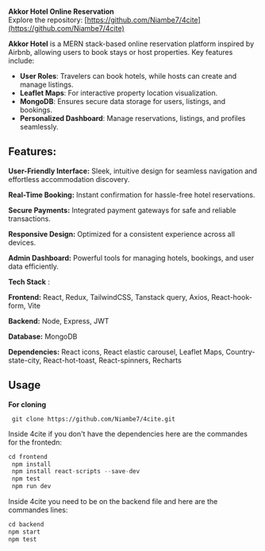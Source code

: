 **Akkor Hotel Online Reservation**  
Explore the repository: [https://github.com/Niambe7/4cite](https://github.com/Niambe7/4cite)  

**Akkor Hotel** is a MERN stack-based online reservation platform inspired by Airbnb, allowing users to book stays or host properties. Key features include:  
- **User Roles**: Travelers can book hotels, while hosts can create and manage listings.  
- **Leaflet Maps**: For interactive property location visualization.  
- **MongoDB**: Ensures secure data storage for users, listings, and bookings.  
- **Personalized Dashboard**: Manage reservations, listings, and profiles seamlessly.  
 

## Features:  

**User-Friendly Interface:** Sleek, intuitive design for seamless navigation and effortless accommodation discovery.  

**Real-Time Booking:** Instant confirmation for hassle-free hotel reservations.  

**Secure Payments:** Integrated payment gateways for safe and reliable transactions.  

**Responsive Design:** Optimized for a consistent experience across all devices.  

**Admin Dashboard:** Powerful tools for managing hotels, bookings, and user data efficiently.  

 **Tech Stack** :

**Frontend:** React, Redux, TailwindCSS, Tanstack query, Axios, React-hook-form, Vite

**Backend:** Node, Express, JWT

**Database:** MongoDB

**Dependencies:** React icons, React elastic carousel, Leaflet Maps, Country-state-city, React-hot-toast, React-spinners, Recharts



## Usage

**For cloning** 
```
 git clone https://github.com/Niambe7/4cite.git
```

Inside 4cite if you don't have the dependencies here are the commandes for the frontedn:
```js
cd frontend
 npm install 
 npm install react-scripts --save-dev 
 npm test
 npm run dev
```


Inside 4cite you need to be on the backend file and here are the commandes lines:
```js
cd backend
npm start
npm test
```